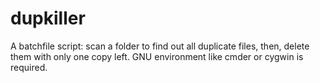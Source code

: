 # dupkiller
A batchfile script: scan a folder to find out all duplicate files, then, delete them with only one copy left.
GNU environment like cmder or cygwin is required.
